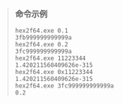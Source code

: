 >### 命令示例
>
>```
>hex2f64.exe 0.1
>3fb999999999999a
>hex2f64.exe 0.2
>3fc999999999999a
>hex2f64.exe 11223344
>1.420211560409626e-315
>hex2f64.exe 0x11223344
>1.420211560409626e-315
>hex2f64.exe 3fc999999999999a
>0.2
>```
>
>

